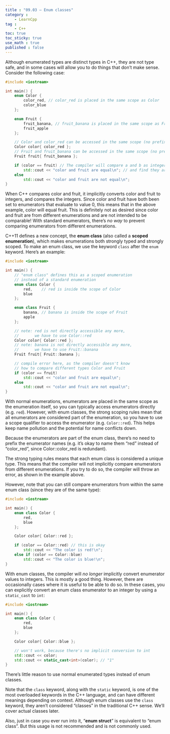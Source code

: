 ```yaml
---
title : "09.03 — Enum classes"
category :
    - LearnCpp
tag : 
    - C++
toc: true  
toc_sticky: true 
use_math : true
published : false
---
```




Although enumerated types are distinct types in C++, they are not type safe, and in some cases will allow you to do things that don’t make sense. Consider the following case:

```c++
#include <iostream>

int main() {
    enum Color {
        color_red, // color_red is placed in the same scope as Color
        color_blue
    };

    enum Fruit {
        fruit_banana, // fruit_banana is placed in the same scope as Fruit
        fruit_apple
    };

    // Color and color_red can be accessed in the same scope (no prefix needed)
    Color color{ color_red }; 
    // Fruit and fruit_banana can be accessed in the same scope (no prefix needed)
    Fruit fruit{ fruit_banana }; 

    if (color == fruit) // The compiler will compare a and b as integers
        std::cout << "color and fruit are equal\n"; // and find they are equal!
    else
        std::cout << "color and fruit are not equal\n";
}
```

When C++ compares color and fruit, it implicitly converts color and fruit to integers, and compares the integers. Since color and fruit have both been set to enumerators that evaluate to value 0, this means that in the above example, color will equal fruit. This is definitely not as desired since color and fruit are from different enumerations and are not intended to be comparable! With standard enumerators, there’s *no way* to prevent comparing enumerators from different enumerations.

C++11 defines a new concept, the **enum class** (also called a **scoped enumeration**), which makes enumerations both strongly typed and strongly scoped. To make an enum class, we use the keyword `class` after the `enum` keyword. Here’s an example:

```c++
#include <iostream>

int main() {
    // "enum class" defines this as a scoped enumeration
    // instead of a standard enumeration
    enum class Color {  
        red,    // red is inside the scope of Color
        blue
    };

    enum class Fruit {
        banana, // banana is inside the scope of Fruit
        apple
    };

    // note: red is not directly accessible any more,
    //       we have to use Color::red
    Color color{ Color::red }; 
    // note: banana is not directly accessible any more,
    //       we have to use Fruit::banana
    Fruit fruit{ Fruit::banana }; 

    // compile error here, as the compiler doesn't know
    // how to compare different types Color and Fruit
    if (color == fruit) 
        std::cout << "color and fruit are equal\n";
    else
        std::cout << "color and fruit are not equal\n";
}
```

With normal enumerations, enumerators are placed in the same scope as the enumeration itself, so you can typically access enumerators directly (e.g. `red`). However, with enum classes, the strong scoping rules mean that all enumerators are considered part of the enumeration, so you have to use a scope qualifier to access the enumerator (e.g. `Color::red`). This helps keep name pollution and the potential for name conflicts down.

Because the enumerators are part of the enum class, there’s no need to prefix the enumerator names (e.g. it’s okay to name them “red” instead of “color_red”, since Color::color_red is redundant).

The strong typing rules means that each enum class is considered a unique type. This means that the compiler will not implicitly compare enumerators from different enumerations. If you try to do so, the compiler will throw an error, as shown in the example above.

However, note that you can still compare enumerators from within the same enum class (since they are of the same type):

```c++
#include <iostream>

int main() {
    enum class Color {
        red,
        blue
    };

    Color color{ Color::red };

    if (color == Color::red) // this is okay
        std::cout << "The color is red!\n";
    else if (color == Color::blue)
        std::cout << "The color is blue!\n";
}
```

With enum classes, the compiler will *no longer* implicitly convert enumerator values to integers. This is mostly a good thing. However, there are occasionally cases where it is useful to be able to do so. In these cases, you can explicitly convert an enum class enumerator to an integer by using a `static_cast` to `int`:

```c++
#include <iostream>

int main() {
    enum class Color {
        red,
        blue
    };

    Color color{ Color::blue };

    // won't work, because there's no implicit conversion to int
    std::cout << color; 
    std::cout << static_cast<int>(color); // "1"
}
```

There’s little reason to use normal enumerated types instead of enum classes.

Note that the `class` keyword, along with the `static` keyword, is one of the most overloaded keywords in the C++ language, and can have different meanings depending on context. Although enum classes use the `class` keyword, they aren’t considered “classes” in the traditional C++ sense. We’ll cover actual classes later.

Also, just in case you ever run into it, “**enum struct**” is equivalent to “enum class”. But this usage is not recommended and is not commonly used.